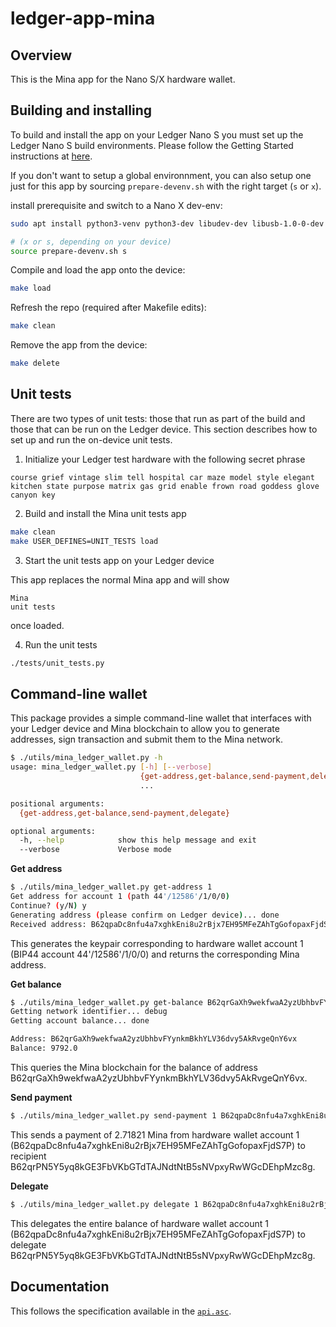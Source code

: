 # ledger-app-mina

## Overview
This is the Mina app for the Nano S/X hardware wallet.

## Building and installing
To build and install the app on your Ledger Nano S you must set up the Ledger Nano S build environments. Please follow the Getting Started instructions at [here](https://ledger.readthedocs.io/en/latest/userspace/getting_started.html).

If you don't want to setup a global environnment, you can also setup one just for this app by sourcing `prepare-devenv.sh` with the right target (`s` or `x`).

install prerequisite and switch to a Nano X dev-env:

```bash
sudo apt install python3-venv python3-dev libudev-dev libusb-1.0-0-dev

# (x or s, depending on your device)
source prepare-devenv.sh s
```

Compile and load the app onto the device:
```bash
make load
```

Refresh the repo (required after Makefile edits):
```bash
make clean
```

Remove the app from the device:
```bash
make delete
```

## Unit tests

There are two types of unit tests: those that run as part of the build
and those that can be run on the Ledger device.  This section describes
how to set up and run the on-device unit tests.

1. Initialize your Ledger test hardware with the following secret phrase

```
course grief vintage slim tell hospital car maze model style elegant kitchen state purpose matrix gas grid enable frown road goddess glove canyon key
```

2. Build and install the Mina unit tests app

```bash
make clean
make USER_DEFINES=UNIT_TESTS load
```

3. Start the unit tests app on your Ledger device

This app replaces the normal Mina app and will show

```
Mina
unit tests
```

once loaded.

4. Run the unit tests

```bash
./tests/unit_tests.py
```

## Command-line wallet

This package provides a simple command-line wallet that interfaces
with your Ledger device and Mina blockchain to allow you to generate
addresses, sign transaction and submit them to the Mina network.

```bash
$ ./utils/mina_ledger_wallet.py -h
usage: mina_ledger_wallet.py [-h] [--verbose]
                             {get-address,get-balance,send-payment,delegate}
                             ...

positional arguments:
  {get-address,get-balance,send-payment,delegate}

optional arguments:
  -h, --help            show this help message and exit
  --verbose             Verbose mode
```

**Get address**

```bash
$ ./utils/mina_ledger_wallet.py get-address 1
Get address for account 1 (path 44'/12586'/1/0/0)
Continue? (y/N) y
Generating address (please confirm on Ledger device)... done
Received address: B62qpaDc8nfu4a7xghkEni8u2rBjx7EH95MFeZAhTgGofopaxFjdS7P
```
This generates the keypair corresponding to hardware wallet account 1 (BIP44 account 44'/12586'/1/0/0) and returns the corresponding Mina address.

**Get balance**

```bash
$ ./utils/mina_ledger_wallet.py get-balance B62qrGaXh9wekfwaA2yzUbhbvFYynkmBkhYLV36dvy5AkRvgeQnY6vx
Getting network identifier... debug
Getting account balance... done

Address: B62qrGaXh9wekfwaA2yzUbhbvFYynkmBkhYLV36dvy5AkRvgeQnY6vx
Balance: 9792.0
```
This queries the Mina blockchain for the balance of address B62qrGaXh9wekfwaA2yzUbhbvFYynkmBkhYLV36dvy5AkRvgeQnY6vx.

**Send payment**

```bash
$ ./utils/mina_ledger_wallet.py send-payment 1 B62qpaDc8nfu4a7xghkEni8u2rBjx7EH95MFeZAhTgGofopaxFjdS7P B62qrPN5Y5yq8kGE3FbVKbGTdTAJNdtNtB5sNVpxyRwWGcDEhpMzc8g 2.71821
```

This sends a payment of 2.71821 Mina from hardware wallet account 1 (B62qpaDc8nfu4a7xghkEni8u2rBjx7EH95MFeZAhTgGofopaxFjdS7P) to recipient B62qrPN5Y5yq8kGE3FbVKbGTdTAJNdtNtB5sNVpxyRwWGcDEhpMzc8g.

**Delegate**

```bash
$ ./utils/mina_ledger_wallet.py delegate 1 B62qpaDc8nfu4a7xghkEni8u2rBjx7EH95MFeZAhTgGofopaxFjdS7P B62qrPN5Y5yq8kGE3FbVKbGTdTAJNdtNtB5sNVpxyRwWGcDEhpMzc8g --memo "Delegation is fun!"
```

This delegates the entire balance of hardware wallet account 1 (B62qpaDc8nfu4a7xghkEni8u2rBjx7EH95MFeZAhTgGofopaxFjdS7P) to delegate B62qrPN5Y5yq8kGE3FbVKbGTdTAJNdtNtB5sNVpxyRwWGcDEhpMzc8g.

## Documentation
This follows the specification available in the [`api.asc`](https://github.com/LedgerHQ/ledger-app-boilerplate/blob/master/doc/api.asc).
